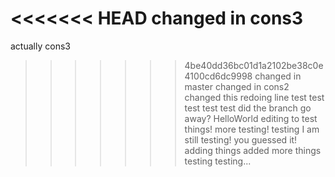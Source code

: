 <<<<<<< HEAD
changed in cons3
=======
actually cons3
>>>>>>> 4be40dd36bc01d1a2102be38c0e4100cd6dc9998
changed in master
changed in cons2
changed this
redoing line
test
test
test test test
did the branch go away?
HelloWorld
editing to test things!
more testing!
testing
I am still testing!
you guessed it!
adding things
added more things
testing testing...
